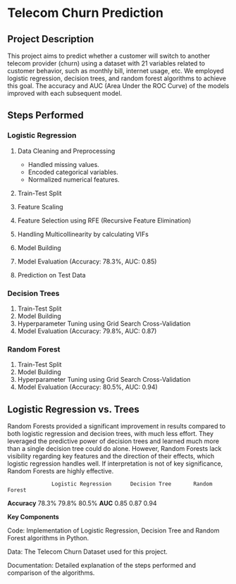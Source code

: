 # Telecom Churn Prediction

## Project Description
This project aims to predict whether a customer will switch to another telecom provider (churn) using a dataset with 21 variables related to customer behavior, such as monthly bill, internet usage, etc. We employed logistic regression, decision trees, and random forest algorithms to achieve this goal. The accuracy and AUC (Area Under the ROC Curve) of the models improved with each subsequent model.

## Steps Performed

### Logistic Regression
1. Data Cleaning and Preprocessing
   - Handled missing values.
   - Encoded categorical variables.
   - Normalized numerical features.

2. Train-Test Split
3. Feature Scaling
4. Feature Selection using RFE (Recursive Feature Elimination)
5. Handling Multicollinearity by calculating VIFs
6. Model Building
7. Model Evaluation (Accuracy: 78.3%, AUC: 0.85)
8. Prediction on Test Data

### Decision Trees
1. Train-Test Split
2. Model Building
3. Hyperparameter Tuning using Grid Search Cross-Validation
4. Model Evaluation (Accuracy: 79.8%, AUC: 0.87)

### Random Forest
1. Train-Test Split
2. Model Building
3. Hyperparameter Tuning using Grid Search Cross-Validation
4. Model Evaluation (Accuracy: 80.5%, AUC: 0.94)

## Logistic Regression vs. Trees
Random Forests provided a significant improvement in results compared to both logistic regression and decision trees, with much less effort. They leveraged the predictive power of decision trees and learned much more than a single decision tree could do alone. However, Random Forests lack visibility regarding key features and the direction of their effects, which logistic regression handles well. If interpretation is not of key significance, Random Forests are highly effective.

                  Logistic Regression 	   Decision Tree	   Random Forest
**Accuracy**		        78.3%			        79.8%		        80.5%
**AUC**			           0.85				     0.87			     0.94


**Key Components**

Code: Implementation of Logistic Regression, Decision Tree and Random Forest algorithms in Python.

Data: The Telecom Churn Dataset used for this project.

Documentation: Detailed explanation of the steps performed and comparison of the algorithms.


